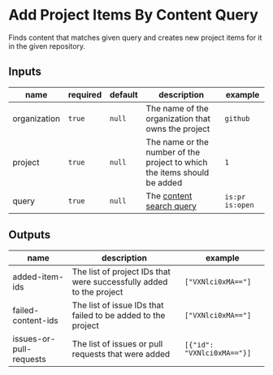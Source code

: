 # Add Project Items By Content Query

Finds content that matches given query and creates new project items for it in the given repository.

## Inputs

| name | required | default | description | example |
| --- | --- | --- | --- | --- |
| organization | `true` | `null` | The name of the organization that owns the project | `github` |
| project | `true` | `null` | The name or the number of the project to which the items should be added | `1` |
| query | `true` | `null` | The [content search query](https://docs.github.com/en/search-github/searching-on-github/searching-issues-and-pull-requests) | `is:pr is:open` |

## Outputs

| name | description | example |
| --- | --- | --- |
| added-item-ids | The list of project IDs that were successfully added to the project | `["VXNlci0xMA=="]` |
| failed-content-ids | The list of issue IDs that failed to be added to the project | `["VXNlci0xMA=="]` |
| issues-or-pull-requests | The list of issues or pull requests that were added | `[{"id": "VXNlci0xMA=="}]` |
